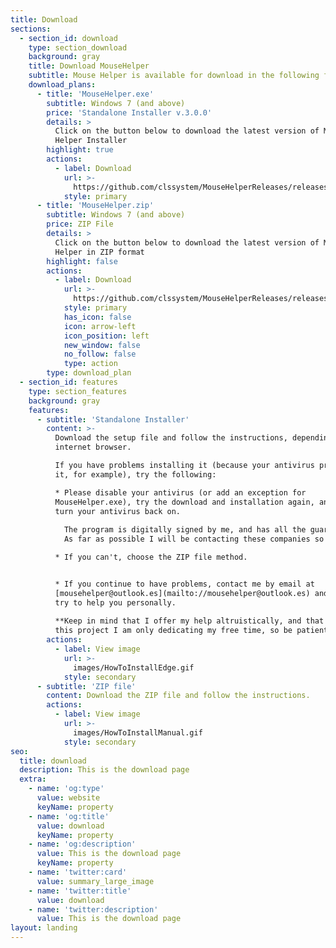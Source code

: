 ```yaml
---
title: Download
sections:
  - section_id: download
    type: section_download
    background: gray
    title: Download MouseHelper
    subtitle: Mouse Helper is available for download in the following formats
    download_plans:
      - title: 'MouseHelper.exe'
        subtitle: Windows 7 (and above)
        price: 'Standalone Installer v.3.0.0'
        details: >
          Click on the button below to download the latest version of Mouse
          Helper Installer
        highlight: true
        actions:
          - label: Download
            url: >-
              https://github.com/clssystem/MouseHelperReleases/releases/latest/download/MouseHelper.exe
            style: primary
      - title: 'MouseHelper.zip'
        subtitle: Windows 7 (and above)
        price: ZIP File
        details: >
          Click on the button below to download the latest version of Mouse
          Helper in ZIP format
        highlight: false
        actions:
          - label: Download
            url: >-
              https://github.com/clssystem/MouseHelperReleases/releases/latest/download/MouseHelper.zip
            style: primary
            has_icon: false
            icon: arrow-left
            icon_position: left
            new_window: false
            no_follow: false
            type: action
        type: download_plan
  - section_id: features
    type: section_features
    background: gray
    features:
      - subtitle: 'Standalone Installer'
        content: >-
          Download the setup file and follow the instructions, depending on your
          internet browser.

          If you have problems installing it (because your antivirus prevents
          it, for example), try the following:

          * Please disable your antivirus (or add an exception for
          MouseHelper.exe), try the download and installation again, and then
          turn your antivirus back on.
              
            The program is digitally signed by me, and has all the guarantees, but since it accesses the mouse and keyboard at a very low level, some antivirus can incorrectly detect it as a false positive.
            As far as possible I will be contacting these companies so that they take it into account.

          * If you can't, choose the ZIP file method.


          * If you continue to have problems, contact me by email at
          [mousehelper@outlook.es](mailto://mousehelper@outlook.es) and I will
          try to help you personally.
             
          **Keep in mind that I offer my help altruistically, and that behind
          this project I am only dedicating my free time, so be patient.**
        actions:
          - label: View image
            url: >-
              images/HowToInstallEdge.gif
            style: secondary
      - subtitle: 'ZIP file'
        content: Download the ZIP file and follow the instructions.
        actions:
          - label: View image
            url: >-
              images/HowToInstallManual.gif
            style: secondary
seo:
  title: download
  description: This is the download page
  extra:
    - name: 'og:type'
      value: website
      keyName: property
    - name: 'og:title'
      value: download
      keyName: property
    - name: 'og:description'
      value: This is the download page
      keyName: property
    - name: 'twitter:card'
      value: summary_large_image
    - name: 'twitter:title'
      value: download
    - name: 'twitter:description'
      value: This is the download page
layout: landing
---
```

